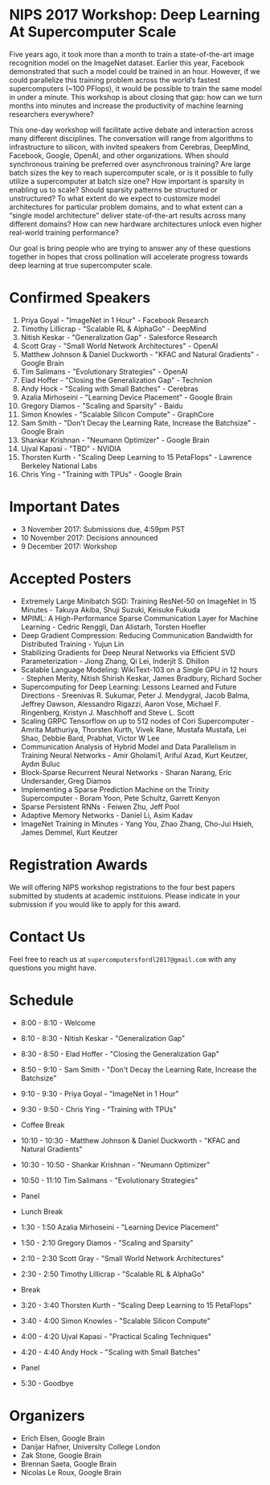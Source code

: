 # NIPS 2017 Workshop: Deep Learning At Supercomputer Scale

Five years ago, it took more than a month to train a state-of-the-art image recognition model on the ImageNet dataset. Earlier this year, Facebook demonstrated that such a model could be trained in an hour. However, if we could parallelize this training problem across the world’s fastest supercomputers (~100 PFlops), it would be possible to train the same model in under a minute. This workshop is about closing that gap: how can we turn months into minutes and increase the productivity of machine learning researchers everywhere?

This one-day workshop will facilitate active debate and interaction across many different disciplines. The conversation will range from algorithms to infrastructure to silicon, with invited speakers from Cerebras, DeepMind, Facebook, Google, OpenAI, and other organizations. When should synchronous training be preferred over asynchronous training? Are large batch sizes the key to reach supercomputer scale, or is it possible to fully utilize a supercomputer at batch size one? How important is sparsity in enabling us to scale? Should sparsity patterns be structured or unstructured? To what extent do we expect to customize model architectures for particular problem domains, and to what extent can a “single model architecture” deliver state-of-the-art results across many different domains? How can new hardware architectures unlock even higher real-world training performance?

Our goal is bring people who are trying to answer any of these questions together in hopes that cross pollination will accelerate progress towards deep learning at true supercomputer scale.

# Confirmed Speakers

1. Priya Goyal - "ImageNet in 1 Hour" - Facebook Research
2. Timothy Lillicrap - "Scalable RL & AlphaGo" - DeepMind
3. Nitish Keskar - "Generalization Gap" - Salesforce Research
4. Scott Gray - "Small World Network Architectures" - OpenAI
5. Matthew Johnson & Daniel Duckworth - "KFAC and Natural Gradients" - Google Brain
6. Tim Salimans - "Evolutionary Strategies" - OpenAI
7. Elad Hoffer - "Closing the Generalization Gap" - Technion
8. Andy Hock - "Scaling with Small Batches" - Cerebras
9. Azalia Mirhoseini - "Learning Device Placement" - Google Brain
10. Gregory Diamos - "Scaling and Sparsity" - Baidu
11. Simon Knowles - "Scalable Silicon Compute" - GraphCore
12. Sam Smith - "Don't Decay the Learning Rate, Increase the Batchsize" - Google Brain
13. Shankar Krishnan - "Neumann Optimizer" - Google Brain
14. Ujval Kapasi - "TBD" - NVIDIA
15. Thorsten Kurth - "Scaling Deep Learning to 15 PetaFlops" - Lawrence Berkeley National Labs
16. Chris Ying - "Training with TPUs" - Google Brain

# Important Dates

* 3 November 2017: Submissions due, 4:59pm PST
* 10 November 2017: Decisions announced
* 9 December 2017: Workshop

# Accepted Posters

* Extremely Large Minibatch SGD: Training ResNet-50 on ImageNet in 15 Minutes - Takuya Akiba, Shuji Suzuki, Keisuke Fukuda
* MPIML: A High-Performance Sparse Communication Layer for Machine Learning - Cedric Renggli, Dan Alistarh, Torsten Hoefler
* Deep Gradient Compression: Reducing Communication Bandwidth for Distributed Training - Yujun Lin
* Stabilizing Gradients for Deep Neural Networks via Efficient SVD Parameterization - Jiong Zhang, Qi Lei, Inderjit S. Dhillon 
* Scalable Language Modeling: WikiText-103 on a Single GPU in 12 hours - Stephen Merity, Nitish Shirish Keskar, James Bradbury, Richard Socher
* Supercomputing for Deep Learning: Lessons Learned and Future Directions - Sreenivas R. Sukumar, Peter J. Mendygral, Jacob Balma, Jeffrey Dawson, Alessandro Rigazzi, Aaron Vose, Michael F. Ringenberg, Kristyn J. Maschhoff and Steve L. Scott
* Scaling GRPC Tensorflow on up to 512 nodes of Cori Supercomputer - Amrita Mathuriya, Thorsten Kurth, Vivek Rane, Mustafa Mustafa, Lei Shao, Debbie Bard, Prabhat, Victor W Lee
* Communication Analysis of Hybrid Model and Data Parallelism in Training Neural Networks - Amir Gholami1, Ariful Azad, Kurt Keutzer, Aydın Buluc
* Block-Sparse Recurrent Neural Networks - Sharan Narang, Eric Undersander, Greg Diamos
* Implementing a Sparse Prediction Machine on the Trinity Supercomputer - Boram Yoon, Pete Schultz, Garrett Kenyon
* Sparse Persistent RNNs - Feiwen Zhu, Jeff Pool
* Adaptive Memory Networks - Daniel Li, Asim Kadav
* ImageNet Training in Minutes - Yang You, Zhao Zhang, Cho-Jui Hsieh, James Demmel, Kurt Keutzer

# Registration Awards

We will offering NIPS workshop registrations to the four best papers submitted by students at academic instituions.  Please indicate in your submission if you would like to apply for this award.

# Contact Us

Feel free to reach us at `supercomputersfordl2017@gmail.com` with any questions you might have.

# Schedule

* 8:00 - 8:10 - Welcome
* 8:10 - 8:30 - Nitish Keskar - "Generalization Gap"
* 8:30 - 8:50 - Elad Hoffer - "Closing the Generalization Gap"
* 8:50 - 9:10 - Sam Smith - "Don't Decay the Learning Rate, Increase the Batchsize"
* 9:10 - 9:30 - Priya Goyal - "ImageNet in 1 Hour"
* 9:30 - 9:50 - Chris Ying - "Training with TPUs"

* Coffee Break

* 10:10 - 10:30 - Matthew Johnson & Daniel Duckworth - "KFAC and Natural Gradients"
* 10:30 - 10:50 - Shankar Krishnan - "Neumann Optimizer"
* 10:50 - 11:10 Tim Salimans - "Evolutionary Strategies"

* Panel

* Lunch Break

* 1:30 - 1:50 Azalia Mirhoseini - "Learning Device Placement"
* 1:50 - 2:10 Gregory Diamos - "Scaling and Sparsity"
* 2:10 - 2:30 Scott Gray - "Small World Network Architectures"
* 2:30 - 2:50 Timothy Lillicrap - "Scalable RL & AlphaGo"

* Break

* 3:20 - 3:40 Thorsten Kurth - "Scaling Deep Learning to 15 PetaFlops"
* 3:40 - 4:00 Simon Knowles - "Scalable Silicon Compute"
* 4:00 - 4:20 Ujval Kapasi - "Practical Scaling Techniques"
* 4:20 - 4:40 Andy Hock - "Scaling with Small Batches"

* Panel

* 5:30 - Goodbye

# Organizers
* Erich Elsen, Google Brain
* Danijar Hafner, University College London
* Zak Stone, Google Brain
* Brennan Saeta, Google Brain
* Nicolas Le Roux, Google Brain
